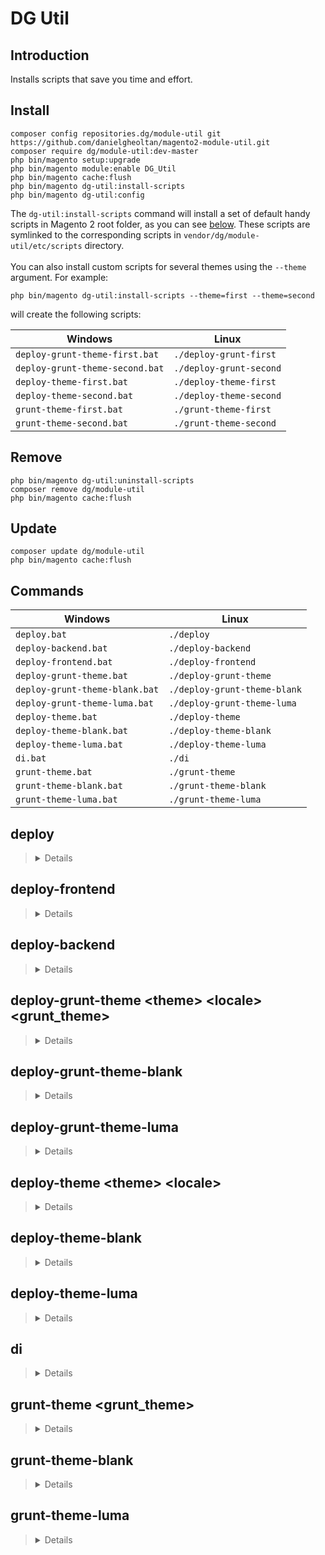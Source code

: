 # DG Util

## Introduction

Installs scripts that save you time and effort.

## Install

```
composer config repositories.dg/module-util git https://github.com/danielgheoltan/magento2-module-util.git
composer require dg/module-util:dev-master
php bin/magento setup:upgrade
php bin/magento module:enable DG_Util
php bin/magento cache:flush
php bin/magento dg-util:install-scripts
php bin/magento dg-util:config
```

The ```dg-util:install-scripts``` command will install a set of default handy scripts in Magento 2 root folder, as you can see [below](#commands).
These scripts are symlinked to the corresponding scripts in ```vendor/dg/module-util/etc/scripts``` directory.
\
\
You can also install custom scripts for several themes using the ```--theme``` argument.
For example:

```
php bin/magento dg-util:install-scripts --theme=first --theme=second  
```

will create the following scripts:

| Windows                         | Linux                   |
| ------------------------------- | ----------------------- |
| `deploy-grunt-theme-first.bat`  | `./deploy-grunt-first`  |
| `deploy-grunt-theme-second.bat` | `./deploy-grunt-second` |
| `deploy-theme-first.bat`        | `./deploy-theme-first`  |
| `deploy-theme-second.bat`       | `./deploy-theme-second` |
| `grunt-theme-first.bat`         | `./grunt-theme-first`   |
| `grunt-theme-second.bat`        | `./grunt-theme-second`  |

## Remove

```
php bin/magento dg-util:uninstall-scripts
composer remove dg/module-util
php bin/magento cache:flush
```

## Update

```
composer update dg/module-util
php bin/magento cache:flush
```

## Commands

| Windows                        | Linux                        |
| ------------------------------ | ---------------------------- |
| `deploy.bat`                   | `./deploy`                   | 
| `deploy-backend.bat`           | `./deploy-backend`           |
| `deploy-frontend.bat`          | `./deploy-frontend`          |
| `deploy-grunt-theme.bat`       | `./deploy-grunt-theme`       |
| `deploy-grunt-theme-blank.bat` | `./deploy-grunt-theme-blank` |
| `deploy-grunt-theme-luma.bat`  | `./deploy-grunt-theme-luma`  |
| `deploy-theme.bat`             | `./deploy-theme`             |
| `deploy-theme-blank.bat`       | `./deploy-theme-blank`       |
| `deploy-theme-luma.bat`        | `./deploy-theme-luma`        |
| `di.bat`                       | `./di`                       |
| `grunt-theme.bat`              | `./grunt-theme`              |
| `grunt-theme-blank.bat`        | `./grunt-theme-blank`        |
| `grunt-theme-luma.bat`         | `./grunt-theme-luma`         |

## deploy

> <details>
>     <summary>Details</summary>
>
> 1. **Enables maintenance mode**
> 
>    `php bin/magento maintenance:enable`
>
> 2. **Deletes the contents of the following directories:**
>
>    * `generated`
>    * `pub/static/adminhtml`
>    * `pub/static/frontend`
>    * `var/cache`
>    * `var/page_cache`
>    * `var/view_preprocessed`
>
> 3. **Flushes cache storage**
>
>    `php bin/magento cache:flush`
>
> 4. **Updates required components**
>
>    `composer update`
>
> 5. **Upgrades the Magento application, DB data, and schema**
>
>    `php bin/magento setup:upgrade`
>
> 6. **Reindexes Data**
>
>    `php bin/magento indexer:reindex`
>
> 7. **Deploys static view files**
>
>    `php bin/magento setup:static-content:deploy en_US --no-html-minify -f`
>
> 8. **Disables maintenance mode**
>
>    `php bin/magento maintenance:disable`
> </details>

## deploy-frontend

> <details>
>     <summary>Details</summary>
>
> 1. **Enables maintenance mode**
>
>    `php bin/magento maintenance:enable`
>   
> 2. **Deletes the contents of the following directories:**
>
>    * `generated`
>    * `pub/static/frontend`
>    * `var/cache`
>    * `var/page_cache`
>    * `var/view_preprocessed`
>
> 3. **Flushes cache storage**
>
>    `php bin/magento cache:flush`
>
> 4. **Upgrades the Magento application, DB data, and schema**
>
>    `php bin/magento setup:upgrade`
>  
> 5. **Deploys static view files for frontend area**
>
>    `php bin/magento setup:static-content:deploy en_US --area="frontend" --no-html-minify -f`
>
> 6. **Disables maintenance mode**
>
>    `php bin/magento maintenance:disable`
> </details>

## deploy-backend

> <details>
>     <summary>Details</summary>
>
> 1. **Enables maintenance mode**
>
>    `php bin/magento maintenance:enable`
>
> 2. **Deletes the contents of the following directories:**
>
>    * `generated`
>    * `pub/static/adminhtml`
>    * `var/cache`
>    * `var/page_cache`
>    * `var/view_preprocessed`
>
> 3. **Flushes cache storage**
>
>    `php bin/magento cache:flush`
>
> 4. **Upgrades the Magento application, DB data, and schema**
>
>    `php bin/magento setup:upgrade`
>
> 5. **Deploys static view files for adminhtml area**
>
>    `php bin/magento setup:static-content:deploy en_US --area="adminhtml" --no-html-minify -f`
>
> 6. **Disables maintenance mode**
>
>    `php bin/magento maintenance:disable`
> </details>

## deploy-grunt-theme \<theme\> \<locale\> \<grunt_theme\>

> <details>
>     <summary>Details</summary>
>
> 1. **Deletes the contents of the following directories:**
>
>    * `pub/static/frontend/<theme>/<locale>`
>    * `var/cache`
>    * `var/page_cache`
>    * `var/view_preprocessed/less/frontend/<theme>/<locale>`
>    * `var/view_preprocessed/pub/static/frontend/<theme>/<locale>`
>    * `var/view_preprocessed/source/frontend/<theme>/<locale>`
>
> 3. **Republishes symlinks to the source files to the `pub/static/frontend/` directory**
>
>    `grunt exec:<theme>`
>
> 4. **Deploys static view files**
>
>    `php bin/magento setup:static-content:deploy <locale> --theme="<theme>" --no-html-minify -f` 
>
> 5. **Tracks the changes in the source files and recompiles CSS files**
>
>    `grunt watch less:<grunt_theme>`
> </details>

## deploy-grunt-theme-blank

> <details>
>     <summary>Details</summary>
>
> \
> `deploy-grunt-theme Magento/blank en_US blank`
> </details>

## deploy-grunt-theme-luma

> <details>
>     <summary>Details</summary>
>
> \
> `deploy-grunt-theme Magento/luma en_US luma`
> </details>

## deploy-theme \<theme\> \<locale\>

> <details>
>     <summary>Details</summary>
>
> 1. **Deletes the contents of the following directories:**
>
>     * `pub/static/frontend/<theme>/<locale>`
>     * `var/cache`
>     * `var/page_cache`
>     * `var/view_preprocessed/less/frontend/<theme>/<locale>`
>     * `var/view_preprocessed/pub/static/frontend/<theme>/<locale>`
>     * `var/view_preprocessed/source/frontend/<theme>/<locale>`
> 
> 2. **Deploys static view files**
>
>    `php bin/magento setup:static-content:deploy <locale> --theme="<theme>" --no-html-minify -f` 
> </details>

## deploy-theme-blank

> <details>
>     <summary>Details</summary>
>
> \
> `deploy-theme Magento/blank en_US`
> </details>
    
## deploy-theme-luma

> <details>
>     <summary>Details</summary>
>
> \
> `deploy-theme Magento/luma en_US`
> </details>

## di

> <details>
>     <summary>Details</summary>
>
> 1. **Enables maintenance mode**
>
>    `php bin/magento maintenance:enable`
>   
> 2. **Deletes the contents of the following directories:**
>
>    * `generated`
>    * `var/di`
>
> 3. **Flushes cache storage**
>
>    `php bin/magento cache:flush`
>
> 4. **Generates DI configuration and all missing classes that can be auto-generated**
>
>    `php bin/magento setup:di:compile`
>  
> 5. **Disables maintenance mode**
>
>    `php bin/magento maintenance:disable`
> </details>

## grunt-theme \<grunt_theme\>

> <details>
>     <summary>Details</summary>
>
> \
> **Compiles CSS files** using the symlinks published in the `pub/static/frontend/` directory, **tracks the changes** in the source files and **recompiles CSS files**.
>
> `grunt less:<grunt_theme> && grunt watch less:<grunt_theme>`
> </details>

## grunt-theme-blank

> <details>
>     <summary>Details</summary>
>
> \
> `grunt-theme blank`
> </details>

## grunt-theme-luma

> <details>
>     <summary>Details</summary>
>
> \
> `grunt-theme luma`
> </details>
